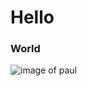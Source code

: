 # Hello

### World

![image of paul](https://static1.moviewebimages.com/wordpress/wp-content/uploads/2023/10/king-of-queens.jpg)
